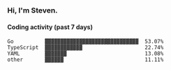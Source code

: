 ### Hi, I'm Steven.

#### Coding activity (past 7 days)
```
Go          ▓▓▓▓▓▓▓▓▓▓▓▓▓▓▓▓▓▓▓▓▓▓▓▓▓▓▓▓▓▓  53.07%
TypeScript  ▓▓▓▓▓▓▓▓▓▓▓▓                    22.74%
YAML        ▓▓▓▓▓▓▓                         13.08%
other       ▓▓▓▓▓▓                          11.11%
```
